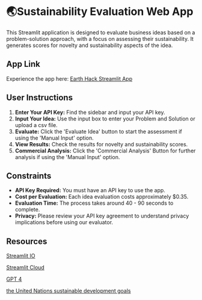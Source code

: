 # 🌏Sustainability Evaluation Web App

This Streamlit application is designed to evaluate business ideas based on a problem-solution approach, with a focus on assessing their sustainability. It generates scores for novelty and sustainability aspects of the idea.

## App Link

Experience the app here: [Earth Hack Streamlit App](https://zerowaste.streamlit.app/)

## User Instructions

1. **Enter Your API Key:** Find the sidebar and input your API key.
2. **Input Your Idea:** Use the input box to enter your Problem and Solution or upload a csv file.
3. **Evaluate:** Click the 'Evaluate Idea' button to start the assessment if using the 'Manual Input' option.
4. **View Results:** Check the results for novelty and sustainability scores.
5. **Commercial Analysis:** Click the 'Commercial Analysis' Button for further analysis if using the 'Manual Input' option.

## Constraints

- **API Key Required:** You must have an API key to use the app.
- **Cost per Evaluation:** Each idea evaluation costs approximately $0.35.
- **Evaluation Time:** The process takes around 40 - 90 seconds to complete.
- **Privacy:** Please review your API key agreement to understand privacy implications before using our evaluator.

## Resources

[Streamlit IO](https://streamlit.io/)

[Streamlit Cloud](https://streamlit.io/cloud)

[GPT 4](https://openai.com/gpt-4)

[the United Nations sustainable development goals](https://sdgs.un.org/goals)
